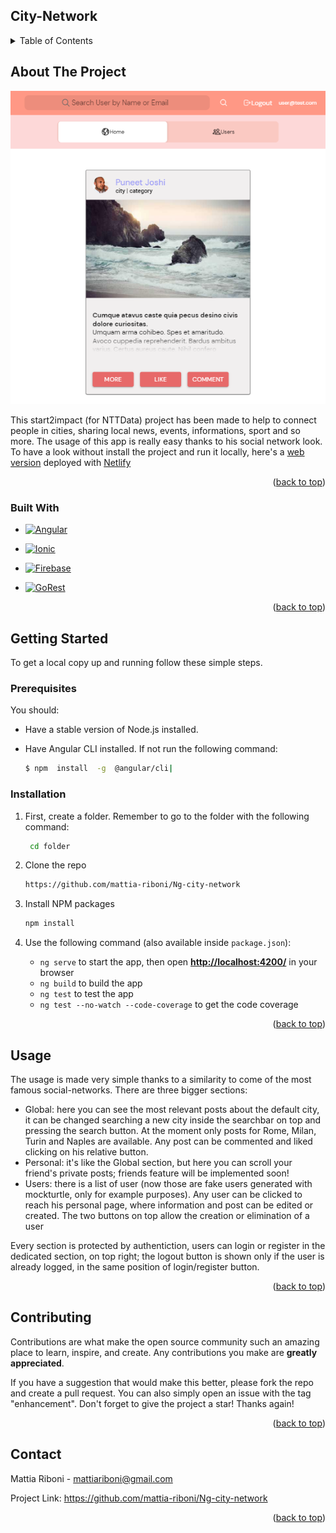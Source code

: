 ## City-Network

<details>
  <summary>Table of Contents</summary>
  <ol>
    <li>
      <a href="#about-the-project">About The Project</a>
      <ul>
        <li><a href="#built-with">Built With</a></li>
      </ul>
    </li>
    <li>
      <a href="#getting-started">Getting Started</a>
      <ul>
        <li><a href="#prerequisites">Prerequisites</a></li>
        <li><a href="#installation">Installation</a></li>
      </ul>
    </li>
    <li><a href="#usage">Usage</a></li>
    <li><a href="#contributing">Contributing</a></li>
   <li><a href="#contact">Contact</a></li>
  </ol>
</details>


## About The Project
![City-network](/src/assets/screenshot.png)

This start2impact (for NTTData) project has been made to help to connect people in cities, sharing local news, events, informations, sport and so more. The usage of this app is really easy thanks to his social network look. To have a look without install the project and run it locally, here's a [web version](https://angular-project-s2i.netlify.app/login) deployed with [Netlify](https://www.netlify.com/)  

<p align="right">(<a href="#readme-top">back to top</a>)</p>



### Built With

* [![Angular][Angular.io]][Angular-url]

* [![Ionic][Ionicframework.com]][Ionic-url]

* [![Firebase][Firebase.google.com]][Firebase-url]

* [![GoRest][GoRest.co.in]][GoRest-url]


<p align="right">(<a href="#readme-top">back to top</a>)</p>


## Getting Started

To get a local copy up and running follow these simple steps.

### Prerequisites
You should:
-   Have a stable version of Node.js installed.
-  Have Angular CLI installed. If not run the following command:

	```sh
	$ npm  install  -g  @angular/cli|  
	``` 



### Installation

 1. First, create a folder. Remember to go to the folder with the following command:

	```sh
	 cd folder
	 ``` 

 2. Clone the repo

	   ```sh
	   https://github.com/mattia-riboni/Ng-city-network  
    ```
   
 3. Install NPM packages
	   ```sh
	   npm install
	   ```
 
 4. Use the following command (also available inside `package.json`):
	 - `ng serve` to start the app, then open **[http://localhost:4200/](http://localhost:4200/)** in your browser
	 - `ng build` to build the app
	 - `ng test` to test the app
	 - `ng test --no-watch --code-coverage` to get the code coverage

 
 

  


<p align="right">(<a href="#readme-top">back to top</a>)</p>


## Usage

The usage is made very simple thanks to a similarity to come of the most famous social-networks. There are three bigger sections:

 - Global: here you can see the most relevant posts about the default city, it can be changed searching a new city inside the searchbar on top and pressing the search button. At the moment only posts for Rome, Milan, Turin and Naples are available. Any post can be commented and liked clicking on his relative button.
 - Personal: it's like the Global section, but here you can scroll your friend's private posts; friends feature will be implemented soon!
 - Users: there is a list of user (now those are fake users generated with mockturtle, only for example purposes). Any user can be clicked to reach his personal page, where information and post can be edited or created. The two buttons on top allow the creation or elimination of a user 
 
 Every section is protected by authentiction, users can login or register in the dedicated section, on top right; the logout button is shown only if the user is already logged, in the same position of login/register button.

<p align="right">(<a href="#readme-top">back to top</a>)</p>




<!-- CONTRIBUTING -->
## Contributing

Contributions are what make the open source community such an amazing place to learn, inspire, and create. Any contributions you make are **greatly appreciated**.

If you have a suggestion that would make this better, please fork the repo and create a pull request. You can also simply open an issue with the tag "enhancement".
Don't forget to give the project a star! Thanks again!

<p align="right">(<a href="#readme-top">back to top</a>)</p>




<!-- CONTACT -->
## Contact

Mattia Riboni - mattiariboni@gmail.com

Project Link: [https://github.com/mattia-riboni/Ng-city-network  ](https://github.com/mattia-riboni/Ng-city-network  )

<p align="right">(<a href="#readme-top">back to top</a>)</p>

<!-- MARKDOWN LINKS & IMAGES -->
<!-- https://www.markdownguide.org/basic-syntax/#reference-style-links -->
[contributors-shield]: https://img.shields.io/github/contributors/github_username/repo_name.svg?style=for-the-badge
[contributors-url]: https://github.com/github_username/repo_name/graphs/contributors
[forks-shield]: https://img.shields.io/github/forks/github_username/repo_name.svg?style=for-the-badge
[forks-url]: https://github.com/github_username/repo_name/network/members
[stars-shield]: https://img.shields.io/github/stars/github_username/repo_name.svg?style=for-the-badge
[stars-url]: https://github.com/github_username/repo_name/stargazers
[issues-shield]: https://img.shields.io/github/issues/github_username/repo_name.svg?style=for-the-badge
[issues-url]: https://github.com/github_username/repo_name/issues
[license-shield]: https://img.shields.io/github/license/github_username/repo_name.svg?style=for-the-badge
[license-url]: https://github.com/github_username/repo_name/blob/master/LICENSE.txt
[linkedin-shield]: https://img.shields.io/badge/-LinkedIn-black.svg?style=for-the-badge&logo=linkedin&colorB=555
[linkedin-url]: https://linkedin.com/in/linkedin_username
[product-screenshot]: images/screenshot.png
[Ionicframework.com]: https://img.shields.io/badge/Ionic-20232A?style=for-the-badge&logo=ionic&logoColor=61DAFB
[Ionic-url]: https://ionicframework.com/
[Angular.io]: https://img.shields.io/badge/Angular-DD0031?style=for-the-badge&logo=angular&logoColor=white
[Angular-url]: https://angular.io/
[Firebase.google.com]: https://img.shields.io/badge/Firebase-FEE80B?style=for-the-badge&logo=firebase&logoColor=white
[Firebase-url]: https://firebase.google.com/
[GoRest.co.in]: https://img.shields.io/badge/GoRest-96BE25?style=for-the-badge&logo=turtle&logoColor=white
[GoRest-url]: https://gorest.co.in
